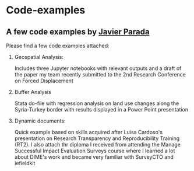 # Code-examples

## A few code examples by <a href="https://paradajavier.com">  Javier Parada</a>

Please find a few code examples attached:

<ol>
  <li>Geospatial Analysis: </li>
<p> Includes three Jupyter notebooks with relevant outputs and a draft of the paper my team recently submitted to the 2nd Research Conference on Forced Displacement </p>
  <li>Buffer Analysis</li>
  <p> Stata do-file with regression analysis on land use changes along the Syria-Turkey border with results displayed in a Power Point presentation </p>
  <li>Dynamic documents:</li>
  <p>Quick example based on skills acquired after Luisa Cardoso's presentation on Research Transparency and Reproducibility Training (RT2). I also attach thr diploma I received from attending the Manage Successful Impact Evaluation Surveys course where I learned a lot about DIME's work and became very familiar with SurveyCTO and iefieldkit</p>
</ol>
